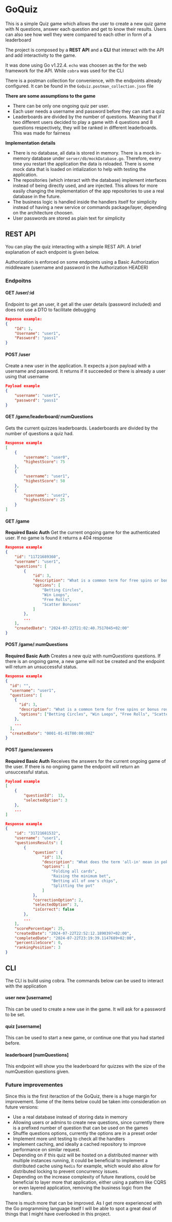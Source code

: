 # GoQuiz

This is a simple Quiz game which allows the user to create a new quiz game with N questions, answer each question and get to know their results. Users can also see how well they were compared to each other in form of a leaderboard

The project is composed by a **REST API** and a **CLI** that interact with the API and add interactivity to the game.

It was done using Go v1.22.4. `echo` was choosen as the for the web framework for the API. While `cobra` was used for the CLI

There is a postman collection for convenience, with the endpoints already configured. It can be found in the `GoQuiz.postman_collection.json` file

**There are some assumptions to the game**

- There can be only one ongoing quiz per user.
- Each user needs a username and password before they can start a quiz
- Leaderboards are divided by the number of questions. Meaning that if two different users decided to play a game with 4 questions and 8 questions respectively, they will be ranked in different leaderboards. This was made for fairness

**Implementation details**

- There is no database, all data is stored in memory. There is a mock in-memory database under `server/db/mockDatabase.go`. Therefore, every time you restart the application the data is reloaded. There is some mock data that is loaded on intialization to help with testing the application.
- The repositories (which interact with the database) implement interfaces instead of being directly used, and are injected. This allows for more easily changing the implementation of the app repositories to use a real database in the future.
- The business logic is handled inside the handlers itself for simplicity instead of having a new service or commands package/layer, depending on the architecture choosen.
- User passwords are stored as plain text for simplicity

## REST API

You can play the quiz interacting with a simple REST API. A brief explanation of each endpoint is given below.

Authorization is enforced on some endpoints using a Basic Authorization middleware (username and password in the Authorization HEADER)

### Endpoitns

#### **GET** /user/:id

Endpoint to get an user, it get all the user details (password included) and does not use a DTO to facilitate debugging

```json
Reponse example:
{
    "Id": 1,
    "Username": "user1",
    "Password": "pass1"
}
```

#### **POST** /user

Create a new user in the application. It expects a json payload with a username and password. It returns if it succeeded or there is already a user using that username

```json
Payload example
{
    "username": "user1",
    "password": "pass1"
}
```

#### **GET** /game/leaderboard/:numQuestions

Gets the current quizzes leaderboards. Leaderboards are divided by the number of questions a quiz had.

```json
Response example
[
    {
        "username": "user0",
        "highestScore": 75
    },
    {
        "username": "user1",
        "highestScore": 50
    },
    {
        "username": "user2",
        "highestScore": 25
    }
]
```

#### **GET** /game

**Required Basic Auth**
Get the current ongoing game for the authenticated user. If no game is found it returns a 404 response

```json
Response example
{
    "id": "11721689360",
    "username": "user1",
    "questions": [
        {
            "id": 3,
            "description": "What is a common term for free spins or bonus rounds in slots?",
            "options": [
                "Betting Circles",
                "Win Loops",
                "Free Rolls",
                "Scatter Bonuses"
            ]
        },
        ...
    ],
    "createdDate": "2024-07-22T21:02:40.7517045+02:00"
}
```

#### **POST** /game/:numQuestions

**Required Basic Auth**
Creates a new quiz with _numQuestions_ questions. If there is an ongoing game, a new game will not be created and the endpoint will return an unsuccessful status.

```json
Response example
{
  "id": "",
  "username": "user1",
  "questions": [
    {
      "id": 3,
      "description": "What is a common term for free spins or bonus rounds in slots?",
      "options": ["Betting Circles", "Win Loops", "Free Rolls", "Scatter Bonuses"]
    },
    ...
  ],
  "createdDate": "0001-01-01T00:00:00Z"
}
```

#### **POST** /game/answers

**Required Basic Auth**
Receives the answers for the current ongoing game of the user. If there is no ongoing game the endpoint will return an unsuccessful status.

```json
Payload example
[
    {
        "questionId":  13,
        "selectedOption": 3
    },
    ...
]

Response example
{
    "id": "31721681532",
    "username": "user1",
    "questionsResults": [
        {
            "question": {
                "id": 13,
                "description": "What does the term 'all-in' mean in poker?",
                "options": [
                    "Folding all cards",
                    "Raising the minimum bet",
                    "Betting all of one's chips",
                    "Splitting the pot"
                ]
            },
            "correctionOption": 2,
            "selectedOption": 3,
            "isCorrect": false
        },
        ...
    ],
    "scorePercentage": 25,
    "createdDate": "2024-07-22T22:52:12.1890397+02:00",
    "completedDate": "2024-07-22T23:19:39.1147689+02:00",
    "percentileScore": 0,
    "rankingPosition": 3
}
```

## CLI

The CLI is build using cobra. The commands below can be used to interact with the application

#### user new [username]

This can be used to create a new use in the game. It will ask for a password to be set.

#### quiz [username]

This can be used to start a new game, or continue one that you had started before.

#### leaderboard [numQuestions]

This endpoint will show you the leaderboard for quizzes with the size of the numQuestion questions given.

### Future improvementes

Since this is the first iteraction of the GoQuiz, there is a huge margin for improvement. Some of the items below could be taken into consideration on future versions:

- Use a real database instead of storing data in memory
- Allowing users or admins to create new questions, since currently there is a prefixed number of question that can be used on the games
- Shuffle questions options, currently the options are in a preset order
- Implement more unit testing to check all the handlers
- Implement caching, and ideally a cached repository to improve performance on similar request.
- Depending on if this quiz will be hosted on a distributed manner with multiple instances running, it could be beneficial to implement a distributed cache using `Redis` for example, which would also allow for distributed locking to prevent concurrency issues.
- Depending on the increase complexity of future iterations, could be beneficial to layer more that application, either using a pattern like CQRS or even layered application, removing the business logic from the handlers.

There is much more that can be improved. As I get more experienced with the Go programming language itself I will be able to spot a great deal of things that I might have overlooked in this project.
